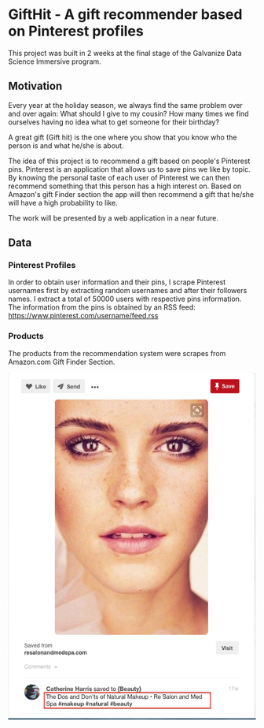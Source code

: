 # GiftHit - A gift recommender based on Pinterest profiles

This project was built in 2 weeks at the final stage of the Galvanize Data Science Immersive program.

## Motivation

Every year at the holiday season, we always find the same problem over and over again: What should I give to my cousin? How many times we find ourselves having no idea what to get someone for their birthday?

A great gift (Gift hit) is the one where you show that you know who the person is and what he/she is about.

The idea of this project is to recommend a gift based on people's Pinterest pins. Pinterest is an application that allows us to save pins we like by topic.
By knowing the personal taste of each user of Pinterest we can then recommend something that this person has a high interest on. Based on Amazon's gift Finder section the app will then recommend a gift that he/she will have a high probability to like.

The work will be presented by a web application in a near future.

## Data

### Pinterest Profiles

In order to obtain user information and their pins, I scrape Pinterest usernames first by extracting random usernames and after their followers names. I extract a total of 50000 users with respective pins information.
The information from the pins is obtained by an RSS feed: https://www.pinterest.com/username/feed.rss

### Products

The products from the recommendation system were scrapes from Amazon.com Gift Finder Section.

![Pins](images/pins.png)
